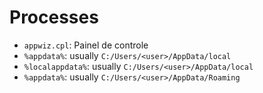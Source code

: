 # Processes

- `appwiz.cpl`: Painel de controle
- `%appdata%`: usually `C:/Users/<user>/AppData/local`
- `%localappdata%`: usually `C:/Users/<user>/AppData/local`
- `%appdata%`: usually `C:/Users/<user>/AppData/Roaming`
